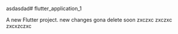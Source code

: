 asdasdad# flutter_application_1

A new Flutter project.
new changes
gona delete soon
zxczxc
zxczxc
zxcxzczxc
